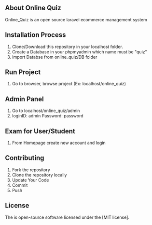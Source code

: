 ## About Online Quiz

Online_Quiz is an open source laravel ecommerce management system

## Installation Process

1. Clone/Download this repository in your localhost folder. 
2. Create a Database in your phpmyadmin which name must be "quiz"
3. Import Databse from online_quiz/DB folder

## Run Project

1. Go to browser, browse project (Ex: localhost/online_quiz)

## Admin Panel

1. Go to localhost/online_quiz/admin
2. loginID: admin Password: password

## Exam for User/Student

1. From Homepage create new account and login


## Contributing

1. Fork the repository
2. Clone the repository locally
3. Update Your Code
4. Commit
5. Push



## License

The is open-source software licensed under the [MIT license].
